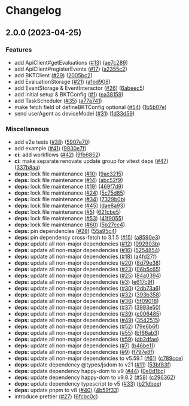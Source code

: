 # Changelog

## 2.0.0 (2023-04-25)


### Features

* add ApiClient#getEvaluations ([#13](https://github.com/bucketeer-io/javascript-client-sdk/issues/13)) ([ae7c289](https://github.com/bucketeer-io/javascript-client-sdk/commit/ae7c28941936fca16dd340684250bcdbbad5ad92))
* add ApiClient#registerEvents ([#17](https://github.com/bucketeer-io/javascript-client-sdk/issues/17)) ([a2355c2](https://github.com/bucketeer-io/javascript-client-sdk/commit/a2355c2c67d3e9d0aa4f71bc170a6e5ce792dc54))
* add BKTClient ([#29](https://github.com/bucketeer-io/javascript-client-sdk/issues/29)) ([2005bc2](https://github.com/bucketeer-io/javascript-client-sdk/commit/2005bc29d85e2cf345bbe4deade08b784703f6e6))
* add EvaluationStorage ([#21](https://github.com/bucketeer-io/javascript-client-sdk/issues/21)) ([a1bd908](https://github.com/bucketeer-io/javascript-client-sdk/commit/a1bd9081961f2fa40d7f7e9633c362582a637fe0))
* add EventStorage & EventInteractor ([#26](https://github.com/bucketeer-io/javascript-client-sdk/issues/26)) ([6abeec5](https://github.com/bucketeer-io/javascript-client-sdk/commit/6abeec58f5a8d647f99fcd02e8a522061ef164c1))
* add initial setup & BKTConfig ([#1](https://github.com/bucketeer-io/javascript-client-sdk/issues/1)) ([ea38159](https://github.com/bucketeer-io/javascript-client-sdk/commit/ea38159ea9cb387bb3ea9a1cd230ded5ca541203))
* add TaskScheduler ([#35](https://github.com/bucketeer-io/javascript-client-sdk/issues/35)) ([a77a741](https://github.com/bucketeer-io/javascript-client-sdk/commit/a77a741b7d922e6db17182b09add1fa3b40f976a))
* make fetch field of defineBKTConfig optional ([#54](https://github.com/bucketeer-io/javascript-client-sdk/issues/54)) ([1b5b07e](https://github.com/bucketeer-io/javascript-client-sdk/commit/1b5b07e6c5e00084591eb9c3f305ab2babded25c))
* send userAgent as deviceModel ([#31](https://github.com/bucketeer-io/javascript-client-sdk/issues/31)) ([1d33d59](https://github.com/bucketeer-io/javascript-client-sdk/commit/1d33d59c1cf41377db6b2acaded090ab3771ca50))


### Miscellaneous

* add e2e tests ([#38](https://github.com/bucketeer-io/javascript-client-sdk/issues/38)) ([5907e70](https://github.com/bucketeer-io/javascript-client-sdk/commit/5907e7009d6e432ba2e64345c6e05395ded3d566))
* add example ([#41](https://github.com/bucketeer-io/javascript-client-sdk/issues/41)) ([9930e7f](https://github.com/bucketeer-io/javascript-client-sdk/commit/9930e7fa75c12072df6f02314cee1c15a250567e))
* **ci:** add workflows ([#42](https://github.com/bucketeer-io/javascript-client-sdk/issues/42)) ([9fb6852](https://github.com/bucketeer-io/javascript-client-sdk/commit/9fb6852ff36f202754681e678230d06b00715311))
* **ci:** make separate renovate update group for vitest deps ([#47](https://github.com/bucketeer-io/javascript-client-sdk/issues/47)) ([337b8aa](https://github.com/bucketeer-io/javascript-client-sdk/commit/337b8aa2397bbf018fc8cb0be9b9f3b4c5a7c759))
* **deps:** lock file maintenance ([#10](https://github.com/bucketeer-io/javascript-client-sdk/issues/10)) ([9ae3215](https://github.com/bucketeer-io/javascript-client-sdk/commit/9ae3215d26036578b6da2c615e631a10e2c3c895))
* **deps:** lock file maintenance ([#14](https://github.com/bucketeer-io/javascript-client-sdk/issues/14)) ([abc52f9](https://github.com/bucketeer-io/javascript-client-sdk/commit/abc52f9b151b9213092a4ca0ad4207f968c164d8))
* **deps:** lock file maintenance ([#19](https://github.com/bucketeer-io/javascript-client-sdk/issues/19)) ([469f7d9](https://github.com/bucketeer-io/javascript-client-sdk/commit/469f7d9dc5b04a312099f560b5040511caba497f))
* **deps:** lock file maintenance ([#24](https://github.com/bucketeer-io/javascript-client-sdk/issues/24)) ([5c75d85](https://github.com/bucketeer-io/javascript-client-sdk/commit/5c75d85adf0067a46fde1646a93225b32b68749c))
* **deps:** lock file maintenance ([#34](https://github.com/bucketeer-io/javascript-client-sdk/issues/34)) ([7329b0b](https://github.com/bucketeer-io/javascript-client-sdk/commit/7329b0bdba3a49158b4824e5c5411999c136982c))
* **deps:** lock file maintenance ([#45](https://github.com/bucketeer-io/javascript-client-sdk/issues/45)) ([dae8a93](https://github.com/bucketeer-io/javascript-client-sdk/commit/dae8a930b0a997c11442ba03d4cfe9de6f60c233))
* **deps:** lock file maintenance ([#5](https://github.com/bucketeer-io/javascript-client-sdk/issues/5)) ([621cbe5](https://github.com/bucketeer-io/javascript-client-sdk/commit/621cbe5b599de73c6b5c37735fbad3aeca33d399))
* **deps:** lock file maintenance ([#53](https://github.com/bucketeer-io/javascript-client-sdk/issues/53)) ([41f9055](https://github.com/bucketeer-io/javascript-client-sdk/commit/41f90553bb61cb0cf1ac120d5aa3a1839dfb5ac0))
* **deps:** lock file maintenance ([#60](https://github.com/bucketeer-io/javascript-client-sdk/issues/60)) ([5b27cc4](https://github.com/bucketeer-io/javascript-client-sdk/commit/5b27cc474ad61dcc3174a41c8081894261d4602a))
* **deps:** pin dependencies ([#28](https://github.com/bucketeer-io/javascript-client-sdk/issues/28)) ([55a95c4](https://github.com/bucketeer-io/javascript-client-sdk/commit/55a95c4b0ea7c73016d224631d0622809af59545))
* **deps:** pin dependency cross-fetch to 3.1.5 ([#15](https://github.com/bucketeer-io/javascript-client-sdk/issues/15)) ([a8590e3](https://github.com/bucketeer-io/javascript-client-sdk/commit/a8590e351ae242081e9b8e9d45b386d25b1ad2c5))
* **deps:** update all non-major dependencies ([#12](https://github.com/bucketeer-io/javascript-client-sdk/issues/12)) ([092903b](https://github.com/bucketeer-io/javascript-client-sdk/commit/092903b1f9265a587e130d0f47f5dcb6467e5cf0))
* **deps:** update all non-major dependencies ([#16](https://github.com/bucketeer-io/javascript-client-sdk/issues/16)) ([5254854](https://github.com/bucketeer-io/javascript-client-sdk/commit/52548543913df5f3d62e9764dd53f0f8883a8e36))
* **deps:** update all non-major dependencies ([#18](https://github.com/bucketeer-io/javascript-client-sdk/issues/18)) ([a4fd27f](https://github.com/bucketeer-io/javascript-client-sdk/commit/a4fd27f8b282190c885464ff73299a89018c553b))
* **deps:** update all non-major dependencies ([#20](https://github.com/bucketeer-io/javascript-client-sdk/issues/20)) ([8d79e38](https://github.com/bucketeer-io/javascript-client-sdk/commit/8d79e387dc0544594e08ae196eabe049266c8e19))
* **deps:** update all non-major dependencies ([#23](https://github.com/bucketeer-io/javascript-client-sdk/issues/23)) ([06b5c65](https://github.com/bucketeer-io/javascript-client-sdk/commit/06b5c65c615018fce6ad3a6360acccc2a155795c))
* **deps:** update all non-major dependencies ([#25](https://github.com/bucketeer-io/javascript-client-sdk/issues/25)) ([84a0394](https://github.com/bucketeer-io/javascript-client-sdk/commit/84a039401697bb9da022f9a3f90ce7c0b4f5529e))
* **deps:** update all non-major dependencies ([#3](https://github.com/bucketeer-io/javascript-client-sdk/issues/3)) ([e617c9f](https://github.com/bucketeer-io/javascript-client-sdk/commit/e617c9f858548ab28b86bdf9e102ce3e5e985f2a))
* **deps:** update all non-major dependencies ([#30](https://github.com/bucketeer-io/javascript-client-sdk/issues/30)) ([2db73a6](https://github.com/bucketeer-io/javascript-client-sdk/commit/2db73a6309af45439ed75aedc9ff2d4afb35ac6e))
* **deps:** update all non-major dependencies ([#32](https://github.com/bucketeer-io/javascript-client-sdk/issues/32)) ([393b358](https://github.com/bucketeer-io/javascript-client-sdk/commit/393b358d78b47e5d0a5978dbd59a2cc58e18273d))
* **deps:** update all non-major dependencies ([#36](https://github.com/bucketeer-io/javascript-client-sdk/issues/36)) ([5f09018](https://github.com/bucketeer-io/javascript-client-sdk/commit/5f09018c4608ff71007f49cd87b7b799e08d1971))
* **deps:** update all non-major dependencies ([#37](https://github.com/bucketeer-io/javascript-client-sdk/issues/37)) ([3993e50](https://github.com/bucketeer-io/javascript-client-sdk/commit/3993e507132a495cfe9ca1fec9b41f7f36362d1f))
* **deps:** update all non-major dependencies ([#39](https://github.com/bucketeer-io/javascript-client-sdk/issues/39)) ([e006485](https://github.com/bucketeer-io/javascript-client-sdk/commit/e006485cbff1965d4728918dfa0e970571742f3b))
* **deps:** update all non-major dependencies ([#49](https://github.com/bucketeer-io/javascript-client-sdk/issues/49)) ([3542515](https://github.com/bucketeer-io/javascript-client-sdk/commit/3542515ee858babf2d7bebdb8c3e1cd6b06f3223))
* **deps:** update all non-major dependencies ([#52](https://github.com/bucketeer-io/javascript-client-sdk/issues/52)) ([79e6b6f](https://github.com/bucketeer-io/javascript-client-sdk/commit/79e6b6f474044d79f160ba91d5c2321a54c3224d))
* **deps:** update all non-major dependencies ([#55](https://github.com/bucketeer-io/javascript-client-sdk/issues/55)) ([bf66ab3](https://github.com/bucketeer-io/javascript-client-sdk/commit/bf66ab33c52f28690cce525760b2d7fc451d1e11))
* **deps:** update all non-major dependencies ([#59](https://github.com/bucketeer-io/javascript-client-sdk/issues/59)) ([db2dfae](https://github.com/bucketeer-io/javascript-client-sdk/commit/db2dfae27bdee3d100cdc40c629d5153ff59777e))
* **deps:** update all non-major dependencies ([#7](https://github.com/bucketeer-io/javascript-client-sdk/issues/7)) ([b46be11](https://github.com/bucketeer-io/javascript-client-sdk/commit/b46be114a58c4a1e28b4e6d74143e3865ae0df66))
* **deps:** update all non-major dependencies ([#9](https://github.com/bucketeer-io/javascript-client-sdk/issues/9)) ([f797e8f](https://github.com/bucketeer-io/javascript-client-sdk/commit/f797e8fecfbb4beecba401928879ca5ad1c82d9c))
* **deps:** update all non-major dependencies to v5.59.1 ([#61](https://github.com/bucketeer-io/javascript-client-sdk/issues/61)) ([c789cce](https://github.com/bucketeer-io/javascript-client-sdk/commit/c789cceb755808932c631566eb4b0a65ad4d720e))
* **deps:** update dependency @types/jsdom to v21 ([#11](https://github.com/bucketeer-io/javascript-client-sdk/issues/11)) ([53bf83f](https://github.com/bucketeer-io/javascript-client-sdk/commit/53bf83f85008a510b28cd2e4131e66e12cf1a860))
* **deps:** update dependency happy-dom to v9 ([#44](https://github.com/bucketeer-io/javascript-client-sdk/issues/44)) ([0e8d1bc](https://github.com/bucketeer-io/javascript-client-sdk/commit/0e8d1bc341b03ca401b66f7c5b7f2be869a4476c))
* **deps:** update dependency happy-dom to v9.8.2 ([#58](https://github.com/bucketeer-io/javascript-client-sdk/issues/58)) ([c296362](https://github.com/bucketeer-io/javascript-client-sdk/commit/c2963621541dd306e2ebb0b0be03f4b1b210d27f))
* **deps:** update dependency typescript to v5 ([#33](https://github.com/bucketeer-io/javascript-client-sdk/issues/33)) ([b21dbee](https://github.com/bucketeer-io/javascript-client-sdk/commit/b21dbee39a860194a5321f5457c83426ff0d1124))
* **deps:** update pnpm to v8 ([#40](https://github.com/bucketeer-io/javascript-client-sdk/issues/40)) ([4b59f33](https://github.com/bucketeer-io/javascript-client-sdk/commit/4b59f33424bf5cc04db0de79961141513915699d))
* introduce prettier ([#27](https://github.com/bucketeer-io/javascript-client-sdk/issues/27)) ([6fcbc0c](https://github.com/bucketeer-io/javascript-client-sdk/commit/6fcbc0ca0a772f585203f015d69c7ac500f7a8d7))

